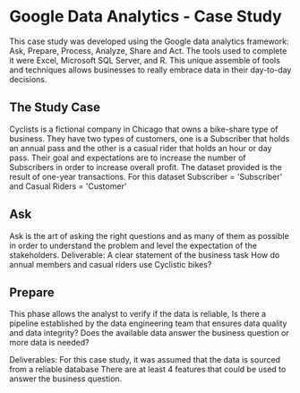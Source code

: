 
# Google Data Analytics - Case Study
This case study was developed using the Google data analytics framework: Ask, Prepare, Process, Analyze, Share and Act.
The tools used to complete it were Excel, Microsoft SQL Server, and R. This unique assemble of tools and techniques allows businesses to really embrace data in their day-to-day decisions.

## The Study Case
Cyclists is a fictional company in Chicago that owns a bike-share type of business. They have two types of customers, one is a Subscriber that holds an annual pass and the other is a casual rider that holds an hour or day pass. Their goal and expectations are to increase the number of Subscribers in order to increase overall profit. The dataset provided is the result of one-year transactions. For this dataset Subscriber = 'Subscriber' and Casual Riders = 'Customer'
## Ask
Ask is the art of asking the right questions and as many of them as possible in order to understand the problem and level the expectation of the stakeholders. 
Deliverable: A clear statement of the business task
How do annual members and casual riders use Cyclistic bikes?
## Prepare
This phase allows the analyst to verify if the data is reliable, Is there a pipeline established by the data engineering team that ensures data quality and data integrity? Does the available data answer the business question or more data is needed?

Deliverables: 
​For this case study, it was assumed that the data is sourced from a reliable database
There are at least 4 features that could be used to answer the business question.
